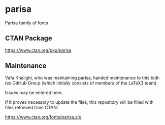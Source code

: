 # parisa
Parisa family of fonts

## CTAN Package
 https://www.ctan.org/pkg/parisa



## Maintenance
Vafa Khalighi, who was maintaining parisa, handed maintenance to this bidi-tex
GitHub Group (which initially consists of members of the LaTeX3 team).

Issues may be entered here.

If it proves necessary to update the files, this repository will
be filled with files retrieved from CTAN:

https://www.ctan.org/fonts/parisa.zip


